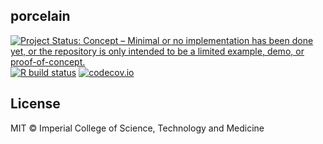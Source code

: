 ## porcelain

<!-- badges: start -->
[![Project Status: Concept – Minimal or no implementation has been done yet, or the repository is only intended to be a limited example, demo, or proof-of-concept.](https://www.repostatus.org/badges/latest/concept.svg)](https://www.repostatus.org/#concept)
[![R build status](https://github.com/reside-ic/pkgapi/workflows/R-CMD-check/badge.svg)](https://github.com/reside-ic/pkgapi/actions)
[![codecov.io](https://codecov.io/github/reside-ic/porcelain/coverage.svg?branch=master)](https://codecov.io/github/reside-ic/porcelain?branch=master)

<!-- badges: end -->

## License

MIT © Imperial College of Science, Technology and Medicine
